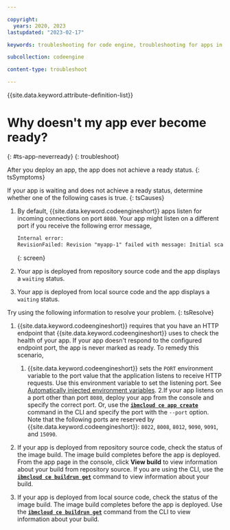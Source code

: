 ```yaml
---

copyright:
  years: 2020, 2023
lastupdated: "2023-02-17"

keywords: troubleshooting for code engine, troubleshooting for apps in code engine, tips for apps in code engine, logs for apps in code engine, apps

subcollection: codeengine

content-type: troubleshoot

---
```


{{site.data.keyword.attribute-definition-list}}

# Why doesn't my app ever become ready?   
{: #ts-app-neverready}
{: troubleshoot}

After you deploy an app, the app does not achieve a ready status.
{: tsSymptoms}

If your app is waiting and does not achieve a ready status, determine whether one of the following cases is true. 
{: tsCauses}


1. By default, {{site.data.keyword.codeengineshort}} apps listen for incoming connections on port `8080`. Your app might listen on a different port if you receive the following error message,

    ```txt
    Internal error:
    RevisionFailed: Revision "myapp-1" failed with message: Initial scale was never achieved
    ```
    {: screen}

2. Your app is deployed from repository source code and the app displays a `waiting` status.
3. Your app is deployed from local source code and the app displays a `waiting` status.


Try using the following information to resolve your problem.
{: tsResolve}


1. {{site.data.keyword.codeengineshort}} requires that you have an HTTP endpoint that {{site.data.keyword.codeengineshort}} uses to check the health of your app. If your app doesn't respond to the configured endpoint port, the app is never marked as ready. To remedy this scenario, 
    1. {{site.data.keyword.codeengineshort}} sets the `PORT` environment variable to the port value that the application listens to receive HTTP requests. Use this environment variable to set the listening port. See [Automatically injected environment variables](/docs/codeengine?topic=codeengine-inside-env-vars).
    2.If your app listens on a port other than port `8080`, deploy your app from the console and specify the correct port. Or, use the [**`ibmcloud ce app create`**](/docs/codeengine?topic=codeengine-cli#cli-application-create) command in the CLI and specify the port with the `--port` option.  Note that the following ports are reserved by {{site.data.keyword.codeengineshort}}:  `8022`, `8008`, `8012`, `9090`, `9091`, and `15090`.    


2. If your app is deployed from repository source code, check the status of the image build. The image build completes before the app is deployed. From the app page in the console, click **View build** to view information about your build from repository source. If you are using the CLI, use the [**`ibmcloud ce buildrun get`**](/docs/codeengine?topic=codeengine-cli#cli-buildrun-get) command to view information about your build. 

3. If your app is deployed from local source code, check the status of the image build. The image build completes before the app is deployed. Use the [**`ibmcloud ce buildrun get`**](/docs/codeengine?topic=codeengine-cli#cli-buildrun-get) command from the CLI to view information about your build. 






